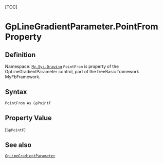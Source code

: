 [TOC]
# GpLineGradientParameter.PointFrom Property

## Definition
Namespace: [`My.Sys.Drawing`](My.Sys.Drawing.md)
`PointFrom` is property of the GpLineGradientParameter control, part of the freeBasic framework MyFbFramework.
## Syntax
```freeBasic
PointFrom As GpPointF
```
## Property Value
[`GpPointF`]
## See also
[`GpLineGradientParameter`](GpLineGradientParameter.md)
